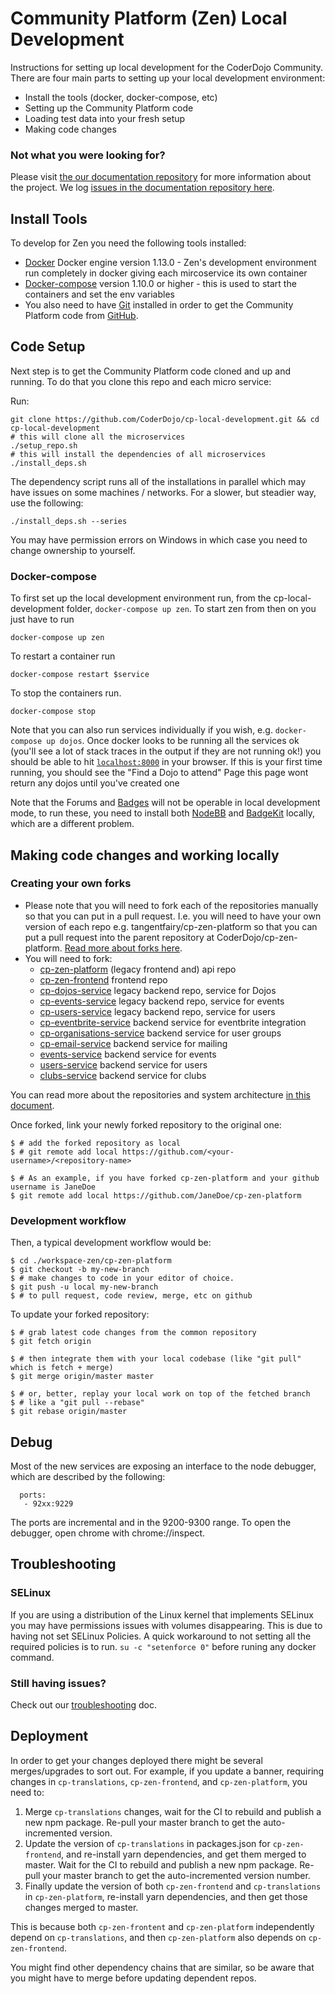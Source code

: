 # Community Platform (Zen) Local Development

Instructions for setting up local development for the CoderDojo Community.
There are four main parts to setting up your local development environment:

* Install the tools (docker, docker-compose, etc)
* Setting up the Community Platform code
* Loading test data into your fresh setup
* Making code changes

### Not what you were looking for?

Please visit [the our documentation repository](https://github.com/CoderDojo/community-platform/blob/master/README.md)
for more information about the project.
We log [issues in the documentation repository here](https://github.com/CoderDojo/community-platform/issues).

## Install Tools

To develop for Zen you need the following tools installed:

* [Docker](https://docs.docker.com/engine/installation/) Docker engine version
  1.13.0 - Zen's development environment run completely in docker giving each
  mircoservice its own container
* [Docker-compose](https://docs.docker.com/compose/install/) version 1.10.0 or
  higher - this is used to start the containers and set the env variables
* You also need to have [Git](https://git-scm.com/) installed in order to get
  the Community Platform code from [GitHub](https://github.com/coderdojo).

## Code Setup

Next step is to get the Community Platform code cloned and up and running. To
do that you clone this repo and each micro service:

Run:

```
git clone https://github.com/CoderDojo/cp-local-development.git && cd cp-local-development
# this will clone all the microservices
./setup_repo.sh
# this will install the dependencies of all microservices
./install_deps.sh
```

The dependency script runs all of the installations in parallel which may have issues on some machines / networks.  For a slower, but steadier way, use the following:

```
./install_deps.sh --series
```

You may have permission errors on Windows in which case you need to change
ownership to yourself.

### Docker-compose

To first set up the local development environment run, from the
cp-local-development folder, `docker-compose up zen`.
To start zen from then on you just have to run

```
docker-compose up zen
```

To restart a container run

```
docker-compose restart $service
```

To stop the containers run.

```
docker-compose stop
```

Note that you can also run services individually if you wish,
e.g. `docker-compose up dojos`. Once docker looks to be running all the
services ok (you'll see a lot of stack traces in the output if they are not
running ok!) you should be able to hit [`localhost:8000`](http://localhost:8000)
in your browser. If this is your first time running, you should see the "Find
a Dojo to attend" Page this page wont return any dojos until you've created one

Note that the Forums and [Badges](installing-badgekit.md) will not be operable
in local development mode, to run these, you need to install both
[NodeBB](https://nodebb.org) and [BadgeKit](installing-badgekit.md) locally, which are a different problem.

## Making code changes and working locally

### Creating your own forks

* Please note that you will need to fork each of the repositories manually so
  that you can put in a pull request. I.e. you will need to have your own
  version of each repo e.g. tangentfairy/cp-zen-platform so that you can put a
  pull request into the parent repository at CoderDojo/cp-zen-platform.
  [Read more about forks here](https://help.github.com/articles/fork-a-repo/).
* You will need to fork:
  * [cp-zen-platform](https://github.com/CoderDojo/cp-zen-platform) (legacy
    frontend and) api repo
  * [cp-zen-frontend](https://github.com/CoderDojo/cp-zen-frontend) frontend repo
  * [cp-dojos-service](https://github.com/CoderDojo/cp-dojos-service) legacy backend repo,
    service for Dojos
  * [cp-events-service](https://github.com/CoderDojo/cp-events-service) legacy backend
    repo, service for events
  * [cp-users-service](https://github.com/CoderDojo/cp-users-service) legacy backend repo,
    service for users
  * [cp-eventbrite-service](https://github.com/CoderDojo/cp-eventbrite-service)
    backend service for eventbrite integration
  * [cp-organisations-service](https://github.com/CoderDojo/cp-organisations-service)
    backend service for user groups
  * [cp-email-service](https://github.com/CoderDojo/cp-email-service)
    backend service for mailing
  * [events-service](https://github.com/CoderDojo/events-service)
    backend service for events
  * [users-service](https://github.com/CoderDojo/users-service)
    backend service for users
  * [clubs-service](https://github.com/CoderDojo/clubs-service)
    backend service for clubs

You can read more about the repositories and system architecture [in this document](https://github.com/CoderDojo/community-platform/blob/master/architecture.md).

Once forked, link your newly forked repository to the original one:

```
$ # add the forked repository as local
$ # git remote add local https://github.com/<your-username>/<repository-name>

$ # As an example, if you have forked cp-zen-platform and your github username is JaneDoe
$ git remote add local https://github.com/JaneDoe/cp-zen-platform

```

### Development workflow

Then, a typical development workflow would be:

```
$ cd ./workspace-zen/cp-zen-platform
$ git checkout -b my-new-branch
$ # make changes to code in your editor of choice.
$ git push -u local my-new-branch
$ # to pull request, code review, merge, etc on github
```

To update your forked repository:

```
$ # grab latest code changes from the common repository
$ git fetch origin

$ # then integrate them with your local codebase (like "git pull" which is fetch + merge)
$ git merge origin/master master

$ # or, better, replay your local work on top of the fetched branch
$ # like a "git pull --rebase"
$ git rebase origin/master
```

## Debug

Most of the new services are exposing an interface to the node debugger, which are described by the following:
```
  ports:
   - 92xx:9229
```
The ports are incremental and in the 9200-9300 range.
To open the debugger, open chrome with chrome://inspect.

## Troubleshooting

### SELinux

If you are using a distribution of the Linux kernel that implements SELinux you may have permissions
issues with volumes disappearing. This is due to having not set SELinux Policies. A quick workaround
to not setting all the required policies is to run. `su -c "setenforce 0"` before runing any docker
command.

### Still having issues?

Check out our [troubleshooting](troubleshooting.md) doc.

## Deployment

In order to get your changes deployed there might be several merges/upgrades to sort out.  For example, if you update a banner, requiring changes in `cp-translations`, `cp-zen-frontend`, and `cp-zen-platform`, you need to:

1. Merge `cp-translations` changes, wait for the CI to rebuild and publish a new npm package. Re-pull your master branch to get the auto-incremented version.
2. Update the version of `cp-translations` in packages.json for `cp-zen-frontend`, and re-install yarn dependencies, and get them merged to master. Wait for the CI to rebuild and publish a new npm package.   Re-pull your master branch to get the auto-incremented version number.
3. Finally update the version of both `cp-zen-frontend` and `cp-translations` in `cp-zen-platform`, re-install yarn dependencies, and then get those changes merged to master.

This is because both `cp-zen-frontent` and `cp-zen-platform` independently depend on `cp-translations`, and then `cp-zen-platform` also depends on `cp-zen-frontend`.

You might find other dependency chains that are similar, so be aware that you might have to merge before updating dependent repos.

